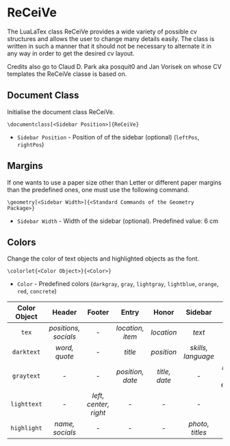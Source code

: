 # ReCeiVe

The LuaLaTex class ReCeiVe provides a wide variety of possible cv structures and allows the user to change many details easily. The class is written in such a manner that it should not be necessary to alternate it in any way in order to get the desired cv layout.

Credits also go to Claud D. Park aka posquit0 and Jan Vorisek on whose CV templates the ReCeiVe classe is based on.

## Document Class

Initialise the document class ReCeiVe.
```
\documentclass[<Sidebar Position>]{ReCeiVe}
```
 * `Sidebar Position` - Position of of the sidebar (optional) (`leftPos`, `rightPos`)

## Margins

If one wants to use a paper size other than Letter or different paper margins than the predefined ones, one must use the following command.
```
\geometry[<Sidebar Width>]{<Standard Commands of the Geometry Package>}
```
* `Sidebar Width` - Width of the sidebar (optional). Predefined value: 6 cm

## Colors
Change the color of text objects and highlighted objects as the font.
```
\colorlet{<Color Object>}{<Color>}
```
* `Color` - Predefined colors (`darkgray`, `gray`, `lightgray`, `lightblue`, `orange`, `red`, `concrete`)

| Color Object | Header | Footer | Entry | Honor | Sidebar | Letter |
| :----------: | :----: | :----: | :---: | :---: | :-----: | :----: |
| `tex` | *positions, socials* | - | *location, item* | *location* | *text* | *section, text* |
| `darktext` | *word, quote* | - | *title* | *position* | *skills, language* | *title, name* |
| `graytext` | - | - | *position, date* | *title, date* | - | *recipient, date, enclosure* |
| `lighttext` | - | *left, center, right* | - | - | - | - |
| `highlight` | *name, socials* | - | - | - | *photo, titles* | - |
